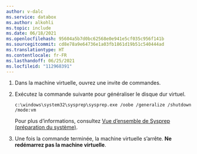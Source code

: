 ```yaml
---
author: v-dalc
ms.service: databox
ms.author: alkohli
ms.topic: include
ms.date: 06/18/2021
ms.openlocfilehash: 95604a5b7d0bc62568e0e941e5cf035c956f141b
ms.sourcegitcommit: cd8e78a9e64736e1a03fb1861d19b51c540444ad
ms.translationtype: HT
ms.contentlocale: fr-FR
ms.lasthandoff: 06/25/2021
ms.locfileid: "112968391"
---
```

1. Dans la machine virtuelle, ouvrez une invite de commandes.

1. Exécutez la commande suivante pour généraliser le disque dur virtuel. 

    ```
    c:\windows\system32\sysprep\sysprep.exe /oobe /generalize /shutdown /mode:vm
    ```
    
    Pour plus d’informations, consultez [Vue d’ensemble de Sysprep (préparation du système)](/windows-hardware/manufacture/desktop/sysprep--system-preparation--overview).

1.  Une fois la commande terminée, la machine virtuelle s’arrête. **Ne redémarrez pas la machine virtuelle**.
